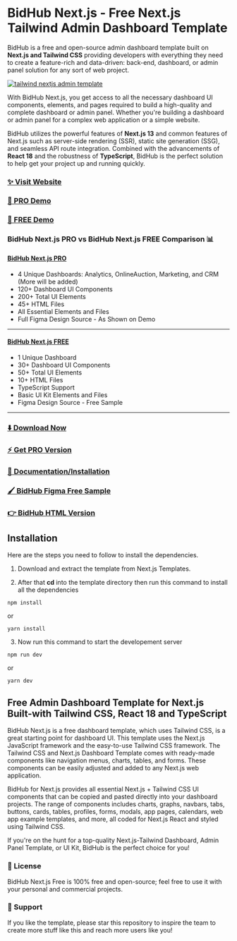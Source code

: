 # BidHub Next.js - Free Next.js Tailwind Admin Dashboard Template

BidHub is a free and open-source admin dashboard template built on **Next.js and Tailwind CSS** providing developers with everything they need to create a feature-rich and data-driven: back-end, dashboard, or admin panel solution for any sort of web project.

[![tailwind nextjs admin template](https://github.com/BidHub/free-nextjs-admin-dashboard/blob/main/BidHub-nextjs.jpg)](https://nextjs-demo.BidHub.com/)

With BidHub Next.js, you get access to all the necessary dashboard UI components, elements, and pages required to build a high-quality and complete dashboard or admin panel. Whether you're building a dashboard or admin panel for a complex web application or a simple website. 

BidHub utilizes the powerful features of **Next.js 13** and common features of Next.js such as server-side rendering (SSR), static site generation (SSG), and seamless API route integration. Combined with the advancements of **React 18** and the robustness of **TypeScript**, BidHub is the perfect solution to help get your project up and running quickly.

### [✨ Visit Website](https://BidHub.com/)
### [🚀 PRO Demo](https://nextjs-demo.BidHub.com/)
### [🚀 FREE Demo](https://nextjs-free-demo.BidHub.com/)

### BidHub Next.js PRO vs BidHub Next.js FREE Comparison 📊

#### [BidHub Next.js PRO](https://nextjs-demo.BidHub.com/)
- 4 Unique Dashboards: Analytics, OnlineAuction, Marketing, and CRM (More will be added)
- 120+ Dashboard UI Components
- 200+ Total UI Elements
- 45+ HTML Files
- All Essential Elements and Files
- Full Figma Design Source - As Shown on Demo
___

#### [BidHub Next.js FREE](https://free-nextjs-demo.BidHub.com/)
- 1 Unique Dashboard
- 30+ Dashboard UI Components
- 50+ Total UI Elements 
- 10+ HTML Files
- TypeScript Support
- Basic UI Kit Elements and Files
- Figma Design Source - Free Sample
___

### [⬇️ Download Now](https://BidHub.com/download)

### [⚡ Get PRO Version](https://BidHub.com/pricing)

### [📄 Documentation/Installation](https://BidHub.com/docs)

### [🖌️ BidHub Figma Free Sample](https://www.figma.com/community/file/1214477970819985778)

### [👉 BidHub HTML Version](https://github.com/BidHub/BidHub-free-tailwind-dashboard-template)


## Installation

Here are the steps you need to follow to install the dependencies.

1. Download and extract the template from Next.js Templates.

2. After that **cd** into the template directory then run this command to install all the dependencies

```
npm install
```
or

```
yarn install
```

3. Now run this command to start the developement server

```
npm run dev
```

or 

```
yarn dev
```


## Free Admin Dashboard Template for Next.js Built-with Tailwind CSS, React 18 and TypeScript
BidHub Next.js is a free dashboard template, which uses Tailwind CSS, is a great starting point for dashboard UI. This template uses the Next.js JavaScript framework and the easy-to-use Tailwind CSS framework. The Tailwind CSS and Next.js Dashboard Template comes with ready-made components like navigation menus, charts, tables, and forms. These components can be easily adjusted and added to any Next.js web application.

BidHub for Next.js provides all essential Next.js + Tailwind CSS UI components that can be copied and pasted directly into your dashboard projects. The range of components includes charts, graphs, navbars, tabs, buttons, cards, tables, profiles, forms, modals, app pages, calendars, web app example templates, and more, all coded for Next.js React and styled using Tailwind CSS.

If you're on the hunt for a top-quality Next.js-Tailwind Dashboard, Admin Panel Template, or UI Kit, BidHub is the perfect choice for you!

### 📄 License
BidHub Next.js Free is 100% free and open-source; feel free to use it with your personal and commercial projects.

### 💜 Support
If you like the template, please star this repository to inspire the team to create more stuff like this and reach more users like you!
